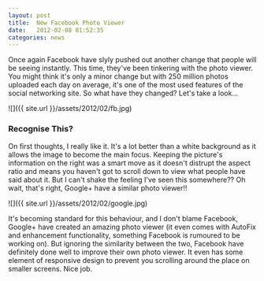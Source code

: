 ```yaml
---
layout: post
title:  New Facebook Photo Viewer
date:   2012-02-08 01:52:35
categories: news
---
```


Once again Facebook have slyly pushed out another change that people will be seeing instantly. This time, they've been tinkering with the photo viewer. You might think it's only a minor change but with 250 million photos uploaded each day on average, it's one of the most used features of the social networking site. So what have they changed? Let's take a look...

![]({{ site.url }}/assets/2012/02/fb.jpg)

### Recognise This?

On first thoughts, I really like it. It's a lot better than a white background as it allows the image to become the main focus. Keeping the picture's information on the right was a smart move as it doesn't distrupt the aspect ratio and means you haven't got to scroll down to view what people have said about it. But I can't shake the feeling I've seen this somewhere?? Oh wait, that's right, Google+ have  a similar photo viewer!!

![]({{ site.url }}/assets/2012/02/google.jpg)

It's becoming standard for this behaviour, and I don't blame Facebook, Google+ have created an amazing photo viewer (it even comes with AutoFix and enhancement functionality, something Facebook is rumoured to be working on). But ignoring the similarity between the two, Facebook have definitely done well to improve their own photo viewer. It even has some element of responsive design to prevent you scrolling around the place on smaller screens. Nice job.
